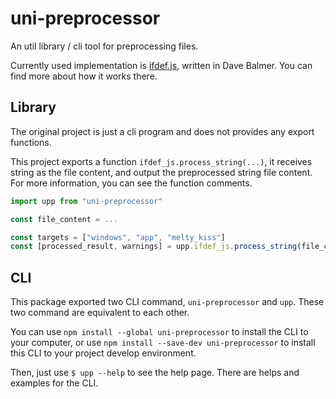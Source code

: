 # uni-preprocessor

An util library / cli tool for preprocessing files.

Currently used implementation is [ifdef.js](https://github.com/davebalmer/ifdefjs), written in Dave Balmer. You can find more about how it works there.

## Library

The original project is just a cli program and does not provides any export functions.

This project exports a function `ifdef_js.process_string(...)`, it receives string as the file content, and output the preprocessed string file content. For more information, you can see the function comments.

```js
import upp from "uni-preprocessor"

const file_content = ...

const targets = ["windows", "app", "melty_kiss"]
const [processed_result, warnings] = upp.ifdef_js.process_string(file_content, targets)
```

## CLI

This package exported two CLI command, `uni-preprocessor` and `upp`. These two command are equivalent to each other.

You can use `npm install --global uni-preprocessor` to install the CLI to your computer, or use `npm install --save-dev uni-preprocessor` to install this CLI to your project develop environment.

Then, just use `$ upp --help` to see the help page. There are helps and examples for the CLI.
